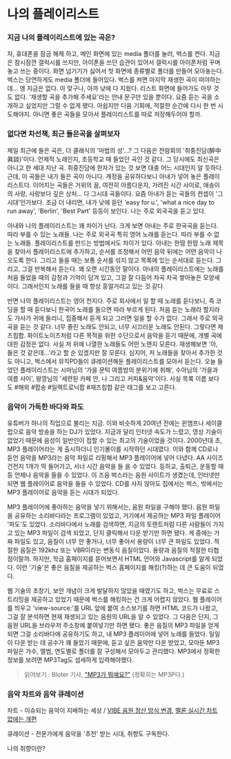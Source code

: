 # 나의 플레이리스트

### 지금 나의 플레이리스트에 있는 곡은?

자, 휴대폰을 잠금 해제 하고, 메인 화면에 있는 media 폴더를 눌러, 벅스를 켠다. 지금은 잠시잠깐 갤럭시를 쓰지만, 아이폰을 쓰던 습관이 있어서 갤럭시를 아이폰처럼 꾸며놓고 쓰는 중이다. 화면 넘기기가 싫어서 첫 화면에 종류별로 폴더를 만들어 모아놓는다. 벅스는 당연하게도 media 폴더에 들어있다. 벅스를 켜면 마지막 재생한 곡이 떠야하는데... 엥 지금은 없다. 아 맞구나, 아까 낮에 다 지웠다. 리스트 화면에 들어가도 아무 것도 없다. '재생할 곡을 추가해 주세요'라는 안내 문구만 있을 뿐이다. 요즘 듣는 곡을 소개하고 싶었지만 그럴 수 없게 됐다. 아쉽지만 다음 기회에, 적절한 순간에 다시 한 번 시도해야지. 아니면 좋은 곡들을 모아서 플레이리스트를 따로 저장해두어야 할까.



### 없다면 차선책, 최근 들은곡을 살펴보자

제일 최근에 들은 곡은, 더 클래식의 '마법의 성'...? 그 다음은 전람회의 '취중진담(醉中眞談)'이다. 언제적 노래인지, 초등학교 때 들었던 곡인 것 같다. 그 당시에도 최신곡은 아니고 한 세대 지난 곡. 취중진담에 한자가 있는 것 보면 대충 어느 시대인지 알 듯하다. 근데, 이 곡들은 내가 들은 곡이 아니다. 계정을 공유하다보니 아내가 넣어 놓은 플레이리스트다. 이어지는 곡들은 거위의 꿈, 여전히 아름다운지, 가려진 시간 사이로, 애송이의 사랑, 사랑보다 깊은 상처... 다 그시대 곡들이다. 요즘 아내가 듣는 곡들의 컨셉이 '그시대'인가보다. 조금 더 내리면, 내가 낮에 듣던 'easy for u.', 'what a nice day to run away', 'Berlin', 'Best Part' 등등이 보인다. 나는 주로 외국곡을 듣고 있다.

아내와 나의 플레이리스트는 꽤 차이가 난다. 크게 보면 아내는 주로 한국곡을 듣는다. 따라 부를 수 있는 노래들. 나는 주로 외국곡 특히 영어 노래를 듣는다. 따라 부를 수 없는 노래들. 플레이리스트를 만드는 방법에서도 차이가 있다. 아내는 한땀 한땀 노래 제목을 찾아서 플레이리스트에 추가하고, 순서를 조정해서 어떤 음악 뒤에는 어떤 음악이 나오도록 한다. 그리고 들을 때는 보통 순서를 섞지 않고 목록에 있는 순서대로 듣는다. 그리고, 그걸 반복해서 듣는다. 꽤 오랜 시간동안 말이다. 아내의 플레이리스트에는 노래를 처음 들었을 때의 감정과 기억이 담겨 있고, 그걸 잘 다듬어 차곡 차곡 쌓아놓은 모양새이다. 그래서인지 노래를 들을 때 항상 흥얼거리고 있는 것 같다.

반면 나의 플레이리스트는 영어 천지다. 주로 회사에서 일 할 때 노래를 듣다보니, 즉 코딩을 할 때 듣다보니 한국어 노래를 들으면 따라 부르게 된다. 처음 듣는 노래라 할지라도 가사가 귀에 들리니, 집중해서 듣게 되고 그러면 일을 할 수가 없다. 그래서 주로 외국곡을 듣는 것 같다. 너무 졸린 노래도 안되고, 너무 시끄러운 노래도 안된다. 그렇다면 재즈힙합. 화이트노이즈처럼 다른 목적을 위한 수단으로서 음악을 듣기 때문에, 개별 곡에 대한 감정은 없다. 사실 저 위에 나열한 노래들도 어떤 노랜지 모른다. 재생해보면 '아, 들은 것 같은데...'라고 할 순 있겠지만 잘 모른다. 심지어, 저 노래들을 찾아서 추가한 것도 아니고, 벅스에서 뮤직PD들이 큐레이션해둔 플레이리스트를 모아서 듣는다. 오늘 들었던 플레이리스트는 시마님의 '가을 문턱 여름밤의 분위기에 취해', 수아님의 '가을과 여름 사이', 왕깡님의 '세련된 카페 안, 나 그리고 커피&음악'이다. 사실 목록 이름 보다도 #해외 #팝송 #일렉트로닉팝 #재즈힙합 같은 태그를 보고 고른다.



### 음악이 가득한 바다와 파도

유튜버가 하나의 직업으로 불리는 지금. 이와 비슷하게 20여년 전에는 윈앰프나 세이클럽으로 음악 방송을 하는 DJ가 있었다. 지금과 달리 인터넷 속도가 느렸고, 영상 기술이 없었기 때문에 음성이 일반인이 접할 수 있는 최고의 기술이었을 것이다. 2000년대 초, MP3 플레이어라는 게 출시하더니 인기몰이를 시작하던 시대였다. 이와 함께 CD로나 듣언 음악을 MP3라는 음악 파일로 리핑해서 MP3 플레이어에 넣어 다녔다. AA 사이즈 건전지 1개가 딱 들어가고, 서너 시간 음악을 들 을 수 있었다. 등하교, 출퇴근, 운동할 때 등 언제나 음악을 들을 수 있었다. 이 즈음 벅스라는 음원 사이트가 생겼는데, 인터넷만 되면 웹 플레이어로 음악을 들을 수 있었다. CD를 사지 않아도 집에서는 벅스, 밖에서는 MP3 플레이어로 음악을 듣는 시대가 되었다.

MP3 플레이어에 좋아하는 음악을 넣기 위해서는, 음원 파일을 구해야 했다. 음원 파일을 공유하는 소리바다라는 프로그램이 있었고, 거기에서 제공하는 MP3 파일 플레이어 '파도'도 있었다. 소리바다에서 노래를 검색하면, 지금의 토렌트처럼 다른 사람들이 가지고 있는 MP3 파일이 검색 되었고, 단지 클릭해서 다운 받기만 하면 됐다. 게 중에는 가짜 파일도 있고, 음질이 너무 안 좋거나, 너무 좋아서 용량이 너무 큰 파일도 있었다. 적절한 음질은 192khz 또는 VBR이라는 변동식 음질이었다. 용량과 음질의 적절한 타협점이랄까. 하지만, 학급 홈페이지를 뜯어보면서 HTML 언어와 Javascript를 알게 되었다. 이런 '기술'은 좋은 음질을 제공하는 벅스 홈페이지를 해킹(?)하는 데 큰 도움이 되었다.

웹 기술의 초창기, 보안 개념이 크게 발달하지 않았을 때였기도 하고, 벅스는 무료로 스트리밍을 제공하고 있었기 때문에 벅스를 해킹하는 건 크게 어렵지 않았다. 웹 플레이어를 띄우고 'view-source:'를 URL 앞에 붙여 소스보기를 하면 HTML 코드가 나왔고, 그걸 잘 분석하면 현재 재생되고 있는 음원의 URL을 알 수 있었다. 그 다음은 단지, 그 음원 URL을 브라우저 주소창에 붙여넣기만 하면 됐다. 좋은 음질의 MP3 파일을 얻게 되면 그걸 소리바다에 공유하기도 하고, 내 MP3 플레이어에 넣어 노래를 들었다. 일일이 다운 받는 데 공수가 꽤 들었기 때문에, 듣고 싶은 음악만 다운 받았고, 모아둔 MP3 파일은 가수, 앨범, 연도별로 폴더를 잘 구성해서 모아두고 관리했다. MP3에서 정확한 정보를 보려면 MP3Tag도 섬세하게 입력해야했다.

> 읽어보기 : Bloter 기사, ["MP3가 뭐예요?"](http://www.bloter.net/archives/406208) (정확히는 MP3P다.)



### 음악 차트와 음악 큐레이션

차트 - 이슈되는 음악이 지배하는 세상 / [VIBE 음원 정산 방식 변경](http://www.bloter.net/archives/373821), [멜론 실시간 차트 없애는 개편](http://www.bloter.net/archives/381651)

큐레이션 - 전문가에게 음악을 '추천' 받는 시대, 취향도 구독한다.

나의 취향이란?
